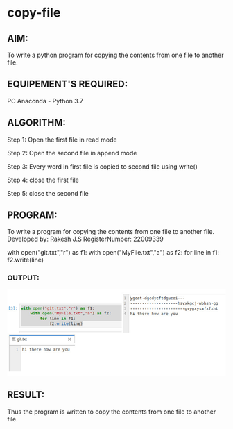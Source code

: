 # copy-file
## AIM:
To write a python program for copying the contents from one file to another file.
## EQUIPEMENT'S REQUIRED: 
PC
Anaconda - Python 3.7
## ALGORITHM: 

Step 1:
Open the first file in read mode

Step 2:
Open the second file in append mode

Step 3:
Every word in first file is copied to second file using write()

Step 4:
close the first file

Step 5:
close the second file

## PROGRAM:
To write a program for copying the contents from one file to another file.
Developed by: Rakesh J.S
RegisterNumber: 22009339

with open("git.txt","r") as f1:
    with open("MyFile.txt","a") as f2:
        for line in f1:
            f2.write(line)

### OUTPUT:
![eig](4.png)

## RESULT:
Thus the program is written to copy the contents from one file to another file.
